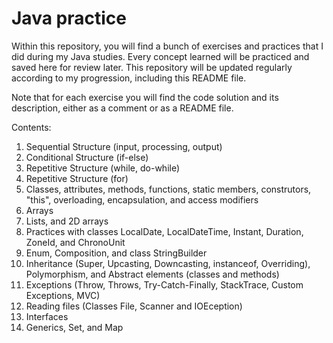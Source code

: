 # Java practice

Within this repository, you will find a bunch of exercises and practices that I did during my Java studies. Every concept learned will be practiced and saved here for review later. This repository will be updated regularly according to my progression, including this README file.

Note that for each exercise you will find the code solution and its description, either as a comment or as a README file.

Contents:

1. Sequential Structure (input, processing, output)
2. Conditional Structure (if-else)
3. Repetitive Structure (while, do-while)
4. Repetitive Structure (for)
5. Classes, attributes, methods, functions, static members, construtors, "this", overloading, encapsulation, and access modifiers
6. Arrays
7. Lists, and 2D arrays
8. Practices with classes LocalDate, LocalDateTime, Instant, Duration, ZoneId, and ChronoUnit
9. Enum, Composition, and class StringBuilder
10. Inheritance (Super, Upcasting, Downcasting, instanceof, Overriding), Polymorphism, and Abstract elements (classes and methods)
11. Exceptions (Throw, Throws, Try-Catch-Finally, StackTrace, Custom Exceptions, MVC)
12. Reading files (Classes File, Scanner and IOEception)
13. Interfaces
14. Generics, Set, and Map